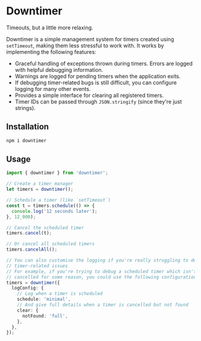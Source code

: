 # Downtimer

Timeouts, but a little more relaxing.

Downtimer is a simple management system for timers created using `setTimeout`,
making them less stressful to work with. It works by implementing the following
features:

* Graceful handling of exceptions thrown during timers. Errors are logged with
  helpful debugging information.
* Warnings are logged for pending timers when the application exits.
* If debugging timer-related bugs is still difficult, you can configure logging
  for many other events.
* Provides a simple interface for clearing all registered timers.
* Timer IDs can be passed through `JSON.stringify` (since they're just
  strings).

## Installation

```sh
npm i downtimer
```

## Usage

```ts
import { downtimer } from 'downtimer';

// Create a timer manager
let timers = downtimer();

// Schedule a timer (like `setTimeout`)
const t = timers.schedule(() => {
  console.log('12 seconds later');
}, 12_000);

// Cancel the scheduled timer
timers.cancel(t);

// Or cancel all scheduled timers
timers.cancelAll();

// You can also customise the logging if you're really struggling to debug
// timer-related issues
// For example, if you're trying to debug a scheduled timer which isn't being
// cancelled for some reason, you could use the following configuration.
timers = downtimer({
  logConfig: {
    // Log when a timer is scheduled
    schedule: 'minimal',
    // And give full details when a timer is cancelled but not found
    clear: {
      notFound: 'full',
    },
  },
});
```
